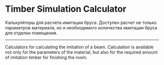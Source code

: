 # Timber Simulation Calculator
Калькуляторы для расчета имитации бруса. Доступен расчет не только параметров материала, но и необходимого количества имитации бруса для отделки помещения.

---------------------------------------------------------------------------------------------------------------------------------------------------------------------------------------

Calculators for calculating the imitation of a beam. Calculation is available not only for the parameters of the material, but also for the required amount of imitation timber for finishing the room.



